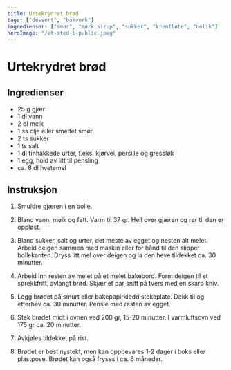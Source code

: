 ```yaml
---
title: Urtekrydret brød
tags: ["dessert", "bakverk"]
ingredienser: ["smør", "mørk sirup", "sukker", "kremfløte", "nelik"]
heroImage: "/et-sted-i-public.jpeg"
---
```


# Urtekrydret brød

## Ingredienser

- 25 g gjær
- 1 dl vann
- 2 dl melk
- 1 ss olje eller smeltet smør
- 2 ts sukker
- 1 ts salt
- 1 dl finhakkede urter, f.eks. kjørvei, persille og gressløk
- 1 egg, hold av litt til pensling
- ca. 8 dl hvetemel

## Instruksjon

1. Smuldre gjæren i en bolle.

2. Bland vann, melk og fett. Varm til 37 gr. Hell over gjæren og rør til den er oppløst.

3. Bland sukker, salt og urter, det meste av egget og nesten alt melet. Arbeid deigen sammen med maskin eller for hånd til den slipper bollekanten. Dryss litt mel over deigen og la den heve tildekket ca. 30 minutter.

4. Arbeid inn resten av melet på et melet bakebord. Form deigen til et sprekkfritt, avlangt brød. Skjær et par snitt på tvers med en skarp kniv.

5. Legg brødet på smurt eller bakepapirkledd stekeplate. Dekk til og etterhev ca. 30 minutter. Pensle med resten av egget.

6. Stek brødet midt i ovnen ved 200 gr, 15-20 minutter. I varmluftsovn ved 175 gr ca. 20 minutter.

7. Avkjøles tildekket på rist.

8. Brødet er best nystekt, men kan oppbevares 1-2 dager i boks eller plastpose. Brødet kan også fryses i ca. 6 måneder.

